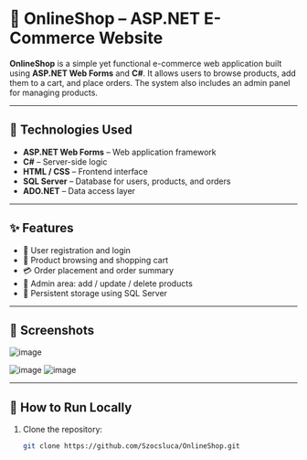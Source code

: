 # 🛒 OnlineShop – ASP.NET E-Commerce Website

**OnlineShop** is a simple yet functional e-commerce web application built using **ASP.NET Web Forms** and **C#**. It allows users to browse products, add them to a cart, and place orders. The system also includes an admin panel for managing products.

---

## 🔧 Technologies Used

- **ASP.NET Web Forms** – Web application framework
- **C#** – Server-side logic
- **HTML / CSS** – Frontend interface
- **SQL Server** – Database for users, products, and orders
- **ADO.NET** – Data access layer

---

## ✨ Features

- 👤 User registration and login
- 🛒 Product browsing and shopping cart
- 💳 Order placement and order summary
- 🔐 Admin area: add / update / delete products
- 💾 Persistent storage using SQL Server

---

## 📸 Screenshots

![image](https://github.com/user-attachments/assets/8276be16-4095-4194-8bd9-e324b64f6a7f)

![image](https://github.com/user-attachments/assets/0cc1951b-71fc-453e-92f3-592c3faf8c05)
![image](https://github.com/user-attachments/assets/baeb11c9-57a7-4692-8ca8-4b881736b9bd)


---

## 🚀 How to Run Locally

1. Clone the repository:

   ```bash
   git clone https://github.com/Szocsluca/OnlineShop.git
